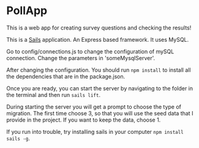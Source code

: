 # PollApp

This is a web app for creating survey questions and checking the results!

This is a [Sails](http://sailsjs.org) application. An Express based framework. It uses MySQL.

Go to config/connections.js to change the configuration of mySQL connection. Change the parameters in 'someMysqlServer'.

After changing the configuration. You should run ```npm install``` to install all the dependencies that are in the package.json.

Once you are ready, you can start the server by navigating to the folder in the terminal and then run ```sails lift```.

During starting the server you will get a prompt to choose the type of migration. The first time choose 3, so that you will use the seed data that I provide in the project. If you want to keep the data, choose 1.

If you run into trouble, try installing sails in your computer ```npm install sails -g```.